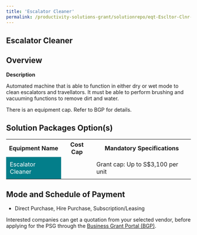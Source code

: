 ```yaml
---
title: 'Escalator Cleaner'
permalink: /productivity-solutions-grant/solutionrepo/eqt-Escltor-Clnr-Envronmntl-Srvcs
---
```


## Escalator Cleaner

## Overview

**Description**

Automated machine that is able to function in either dry or wet mode to clean escalators and travellators. It must be able to perform brushing and vacuuming functions to remove dirt and water.

There is an equipment cap. Refer to BGP for details.

## Solution Packages Option(s)

<table>
<tr>
<th><b>Equipment Name</b></th>
<th><b>Cost Cap</b></th>
<th><b>Mandatory Specifications</b></th>
</tr>
<tr>
<td style='padding: 10px; background-color: #037E8A; color: #FFFFFF;'>Escalator Cleaner</td>
<td style='padding: 10px;'></td>
<td style='padding: 10px;'>Grant cap: Up to S$3,100 per unit</td>
</tr>
</table>

## Mode and Schedule of Payment

 - Direct Purchase, Hire Purchase, Subscription/Leasing

Interested companies can get a quotation from your selected vendor, before applying for the PSG through the <a href='https://www.businessgrants.gov.sg/' target='_blank' rel='noopener'>Business Grant Portal (BGP)</a>.

<script src="/jquery/resize-tables.js"></script>
